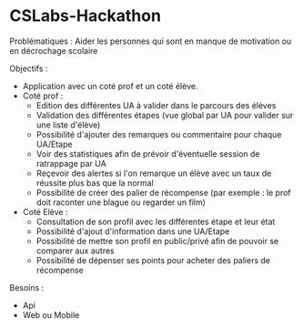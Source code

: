 # CSLabs-Hackathon

Problématiques :
Aider les personnes qui sont en manque de motivation ou en décrochage scolaire

Objectifs :
- Application avec un coté prof et un coté élève.
- Coté prof :
  - Edition des différentes UA à valider dans le parcours des élèves
  - Validation des différentes étapes (vue global par UA pour valider sur une liste d'élève)
  - Possibilité d'ajouter des remarques ou commentaire pour chaque UA/Etape
  - Voir des statistiques afin de prévoir d'éventuelle session de ratrappage par UA
  - Reçevoir des alertes si l'on remarque un élève avec un taux de réussite plus bas que la normal
  - Possibilité de créer des palier de récompense (par exemple : le prof doit raconter une blague ou regarder un film)
- Coté Elève :
  - Consultation de son profil avec les différentes étape et leur état
  - Possibilité d'ajout d'information dans une UA/Etape
  - Possibilité de mettre son profil en public/privé afin de pouvoir se comparer aux autres
  - Possibilité de dépenser ses points pour acheter des paliers de récompense  

Besoins :
- Api
- Web ou Mobile

